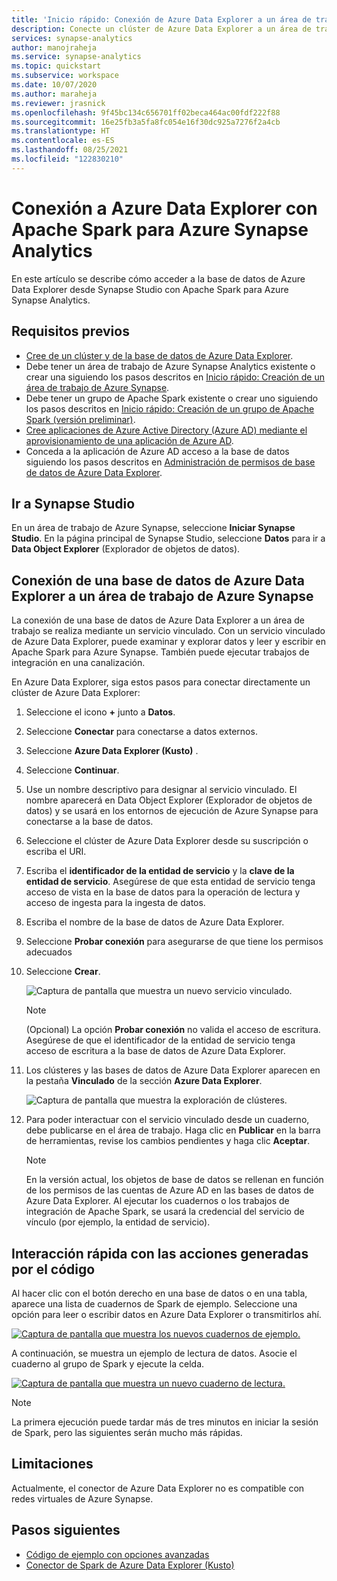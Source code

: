 ```yaml
---
title: 'Inicio rápido: Conexión de Azure Data Explorer a un área de trabajo de Azure Synapse Analytics'
description: Conecte un clúster de Azure Data Explorer a un área de trabajo de Azure Synapse Analytics mediante Apache Spark para Azure Synapse Analytics.
services: synapse-analytics
author: manojraheja
ms.service: synapse-analytics
ms.topic: quickstart
ms.subservice: workspace
ms.date: 10/07/2020
ms.author: maraheja
ms.reviewer: jrasnick
ms.openlocfilehash: 9f45bc134c656701ff02beca464ac00fdf222f88
ms.sourcegitcommit: 16e25fb3a5fa8fc054e16f30dc925a7276f2a4cb
ms.translationtype: HT
ms.contentlocale: es-ES
ms.lasthandoff: 08/25/2021
ms.locfileid: "122830210"
---
```

# <a name="connect-to-azure-data-explorer-using-apache-spark-for-azure-synapse-analytics"></a>Conexión a Azure Data Explorer con Apache Spark para Azure Synapse Analytics

En este artículo se describe cómo acceder a la base de datos de Azure Data Explorer desde Synapse Studio con Apache Spark para Azure Synapse Analytics.

## <a name="prerequisites"></a>Requisitos previos

* [Cree de un clúster y de la base de datos de Azure Data Explorer](/azure/data-explorer/create-cluster-database-portal).
* Debe tener un área de trabajo de Azure Synapse Analytics existente o crear una siguiendo los pasos descritos en [Inicio rápido: Creación de un área de trabajo de Azure Synapse](./quickstart-create-workspace.md).
* Debe tener un grupo de Apache Spark existente o crear uno siguiendo los pasos descritos en [Inicio rápido: Creación de un grupo de Apache Spark (versión preliminar)](./quickstart-create-apache-spark-pool-portal.md).
* [Cree aplicaciones de Azure Active Directory (Azure AD) mediante el aprovisionamiento de una aplicación de Azure AD](/azure/data-explorer/kusto/management/access-control/how-to-provision-aad-app).
* Conceda a la aplicación de Azure AD acceso a la base de datos siguiendo los pasos descritos en [Administración de permisos de base de datos de Azure Data Explorer](/azure/data-explorer/manage-database-permissions).

## <a name="go-to-synapse-studio"></a>Ir a Synapse Studio

En un área de trabajo de Azure Synapse, seleccione **Iniciar Synapse Studio**. En la página principal de Synapse Studio, seleccione **Datos** para ir a **Data Object Explorer** (Explorador de objetos de datos).

## <a name="connect-an-azure-data-explorer-database-to-an-azure-synapse-workspace"></a>Conexión de una base de datos de Azure Data Explorer a un área de trabajo de Azure Synapse

La conexión de una base de datos de Azure Data Explorer a un área de trabajo se realiza mediante un servicio vinculado. Con un servicio vinculado de Azure Data Explorer, puede examinar y explorar datos y leer y escribir en Apache Spark para Azure Synapse. También puede ejecutar trabajos de integración en una canalización.

En Azure Data Explorer, siga estos pasos para conectar directamente un clúster de Azure Data Explorer:

1. Seleccione el icono **+** junto a **Datos**.
1. Seleccione **Conectar** para conectarse a datos externos.
1. Seleccione **Azure Data Explorer (Kusto)** .
1. Seleccione **Continuar**.
1. Use un nombre descriptivo para designar al servicio vinculado. El nombre aparecerá en Data Object Explorer (Explorador de objetos de datos) y se usará en los entornos de ejecución de Azure Synapse para conectarse a la base de datos.
1. Seleccione el clúster de Azure Data Explorer desde su suscripción o escriba el URI.
1. Escriba el **identificador de la entidad de servicio** y la **clave de la entidad de servicio**. Asegúrese de que esta entidad de servicio tenga acceso de vista en la base de datos para la operación de lectura y acceso de ingesta para la ingesta de datos.
1. Escriba el nombre de la base de datos de Azure Data Explorer.
1. Seleccione **Probar conexión** para asegurarse de que tiene los permisos adecuados
1. Seleccione **Crear**.

    ![Captura de pantalla que muestra un nuevo servicio vinculado.](./media/quickstart-connect-azure-data-explorer/003-new-linked-service.png)

    > [!NOTE]
    > (Opcional) La opción **Probar conexión** no valida el acceso de escritura. Asegúrese de que el identificador de la entidad de servicio tenga acceso de escritura a la base de datos de Azure Data Explorer.

1. Los clústeres y las bases de datos de Azure Data Explorer aparecen en la pestaña **Vinculado** de la sección **Azure Data Explorer**.

    ![Captura de pantalla que muestra la exploración de clústeres.](./media/quickstart-connect-azure-data-explorer/004-browse-clusters.png)

1. Para poder interactuar con el servicio vinculado desde un cuaderno, debe publicarse en el área de trabajo. Haga clic en **Publicar** en la barra de herramientas, revise los cambios pendientes y haga clic **Aceptar**.

    > [!NOTE]
    > En la versión actual, los objetos de base de datos se rellenan en función de los permisos de las cuentas de Azure AD en las bases de datos de Azure Data Explorer. Al ejecutar los cuadernos o los trabajos de integración de Apache Spark, se usará la credencial del servicio de vínculo (por ejemplo, la entidad de servicio).

## <a name="quickly-interact-with-code-generated-actions"></a>Interacción rápida con las acciones generadas por el código

Al hacer clic con el botón derecho en una base de datos o en una tabla, aparece una lista de cuadernos de Spark de ejemplo. Seleccione una opción para leer o escribir datos en Azure Data Explorer o transmitirlos ahí.

[![Captura de pantalla que muestra los nuevos cuadernos de ejemplo.](./media/quickstart-connect-azure-data-explorer/005-new-notebook.png)](./media/quickstart-connect-azure-data-explorer/005-new-notebook.png#lightbox)

A continuación, se muestra un ejemplo de lectura de datos. Asocie el cuaderno al grupo de Spark y ejecute la celda.

[![Captura de pantalla que muestra un nuevo cuaderno de lectura.](./media/quickstart-connect-azure-data-explorer/006-read-data.png)](./media/quickstart-connect-azure-data-explorer/006-read-data.png#lightbox)

   > [!NOTE]
   > La primera ejecución puede tardar más de tres minutos en iniciar la sesión de Spark, pero las siguientes serán mucho más rápidas.

## <a name="limitations"></a>Limitaciones

Actualmente, el conector de Azure Data Explorer no es compatible con redes virtuales de Azure Synapse.

## <a name="next-steps"></a>Pasos siguientes

* [Código de ejemplo con opciones avanzadas](https://github.com/Azure/azure-kusto-spark/blob/master/samples/src/main/python/SynapseSample.py)
* [Conector de Spark de Azure Data Explorer (Kusto)](https://github.com/Azure/azure-kusto-spark)
